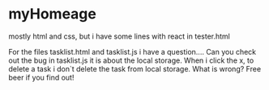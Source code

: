 # myHomeage
mostly html and css, but i have some lines with  react in tester.html


For the files tasklist.html and tasklist.js i have a question.... Can you check out the bug in tasklist.js it is about the local storage.
When i click the x, to delete a task i don`t delete the task from local storage. What is wrong? Free beer if you find out!
